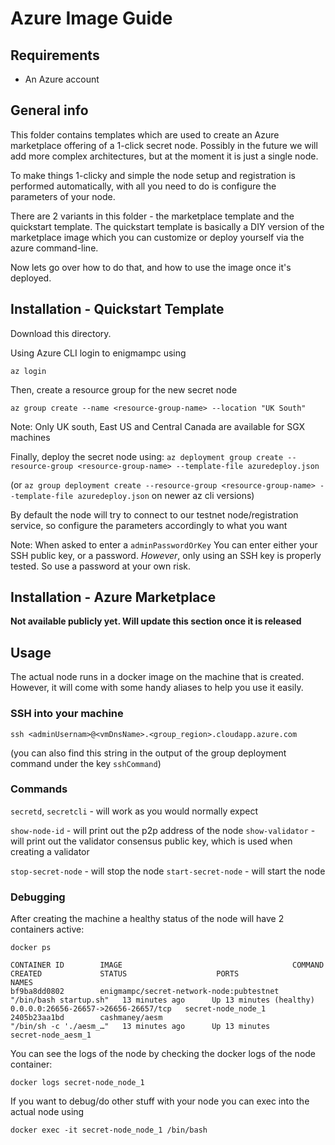 # Azure Image Guide


## Requirements

* An Azure account

## General info

This folder contains templates which are used to create an Azure marketplace offering of a 1-click secret node.
Possibly in the future we will add more complex architectures, but at the moment it is just a single node. 

To make things 1-clicky and simple the node setup and registration is performed automatically, with all you need to do is configure the parameters of your node.

There are 2 variants in this folder - the marketplace template and the quickstart template. The quickstart template is basically a DIY version of the marketplace image which you
can customize or deploy yourself via the azure command-line.

Now lets go over how to do that, and how to use the image once it's deployed.

## Installation - Quickstart Template

Download this directory.

Using Azure CLI login to enigmampc using 

`az login`

Then, create a resource group for the new secret node

`az group create --name <resource-group-name> --location "UK South"` 

Note: Only UK south, East US and Central Canada are available for SGX machines

Finally, deploy the secret node using:
`az deployment group create --resource-group <resource-group-name> --template-file azuredeploy.json`

(or `az group deployment create --resource-group <resource-group-name> --template-file azuredeploy.json` on newer az cli versions)

By default the node will try to connect to our testnet node/registration service, so configure the parameters
accordingly to what you want

Note: When asked to enter a `adminPasswordOrKey` You can enter either your SSH public key, or a password. _However_, only using an SSH key is properly tested. So use a password at your own risk.

## Installation - Azure Marketplace

__Not available publicly yet. Will update this section once it is released__

## Usage

The actual node runs in a docker image on the machine that is created. However, it will come with some handy aliases to help you use it easily.

### SSH into your machine

```ssh <adminUsernam>@<vmDnsName>.<group_region>.cloudapp.azure.com```

(you can also find this string in the output of the group deployment command under the key `sshCommand`)

### Commands

`secretd`, `secretcli` - will work as you would normally expect

`show-node-id` - will print out the p2p address of the node
`show-validator` - will print out the validator consensus public key, which is used when creating a validator

`stop-secret-node` - will stop the node
`start-secret-node` - will start the node

### Debugging

After creating the machine a healthy status of the node will have 2 containers active:

```docker ps```

```
CONTAINER ID        IMAGE                                      COMMAND                  CREATED             STATUS                    PORTS                                  NAMES
bf9ba8dd0802        enigmampc/secret-network-node:pubtestnet   "/bin/bash startup.sh"   13 minutes ago      Up 13 minutes (healthy)   0.0.0.0:26656-26657->26656-26657/tcp   secret-node_node_1
2405b23aa1bd        cashmaney/aesm                             "/bin/sh -c './aesm_…"   13 minutes ago      Up 13 minutes                                                    secret-node_aesm_1
```

You can see the logs of the node by checking the docker logs of the node container:

```docker logs secret-node_node_1```

If you want to debug/do other stuff with your node you can exec into the actual node using

```docker exec -it secret-node_node_1 /bin/bash```

